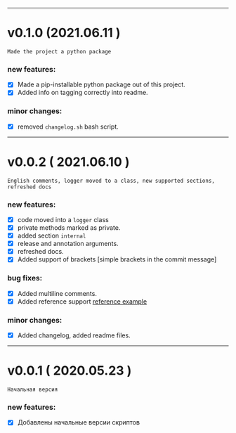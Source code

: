 
---

# v0.1.0 (2021.06.11 )

```
Made the project a python package
```
### new features:
 - [x]  Made a pip-installable python package out of this project.
 - [x]  Added info on tagging correctly into readme.
### minor changes:
 - [x]  removed `changelog.sh` bash script.

---

# v0.0.2 ( 2021.06.10 )

```
English comments, logger moved to a class, new supported sections, refreshed docs
```
### new features:
 - [x]  code moved into a `logger` class
 - [x]  private methods marked as private.
 - [x]  added section `internal`
 - [x]  release and annotation arguments.
 - [x]  refreshed docs.
 - [x]  Added support of brackets [simple brackets in the commit message]
### bug fixes:
 - [x]  Added multiline comments.
 - [x]  Added reference support [reference example](http://www.google.ru)
### minor changes:
 - [x]  Added changelog, added readme files.

---

# v0.0.1 ( 2020.05.23 )

```
Начальная версия
```
### new features:
 - [x]  Добавлены начальные версии скриптов
